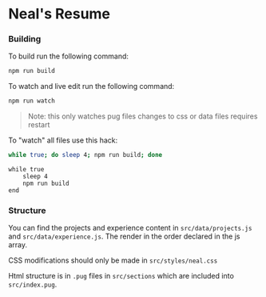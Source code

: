 # Neal's Resume

### Building
To build run the following command:

```sh
npm run build
```

To watch and live edit run the following command:

```sh
npm run watch
```

> Note: this only watches pug files
> changes to css or data files requires restart

To "watch" all files use this hack:
```bash
while true; do sleep 4; npm run build; done
```

```fish
while true
    sleep 4
    npm run build
end
```

### Structure

You can find the projects and experience content in `src/data/projects.js` and `src/data/experience.js`. The render in the order declared in the js array.

CSS modifications should only be made in `src/styles/neal.css`

Html structure is in `.pug` files in `src/sections` which are included into `src/index.pug`.
